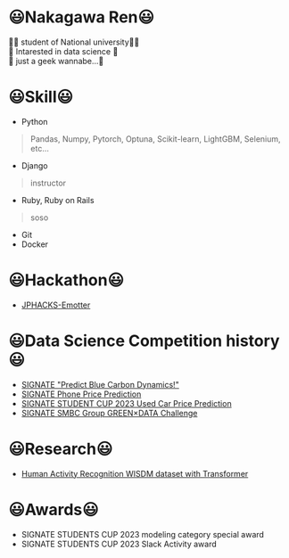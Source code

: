 # 😃Nakagawa Ren😃
👨‍🎓 student of National university👨‍🎓  
🤔 Intarested in data science 🤔  
🫥 just a geek wannabe...🫥  

# 😃Skill😃
- Python
> Pandas, Numpy, Pytorch, Optuna, Scikit-learn, LightGBM, Selenium, etc...
- Django
> instructor
- Ruby, Ruby on Rails
> soso
- Git
- Docker

# 😃Hackathon😃
- [JPHACKS-Emotter](https://github.com/rakawanegan/Emotter)

# 😃Data Science Competition history😃
- [SIGNATE "Predict Blue Carbon Dynamics!"](https://github.com/rakawanegan/bluecarbon_portfolio)
- [SIGNATE Phone Price Prediction](https://github.com/rakawanegan/phonepriceprediction_portfolio)
- [SIGNATE STUDENT CUP 2023 Used Car Price Prediction](https://github.com/rakawanegan/signatestudentcup2023_portfolio)
- [SIGNATE SMBC Group GREEN×DATA Challenge](https://github.com/rakawanegan/smbc_green_competiton_portfolio)

# 😃Research😃
- [Human Activity Recognition WISDM dataset with Transformer](https://github.com/rakawanegan/humanactivityrecognition_portfolio)

# 😃Awards😃
- SIGNATE STUDENTS CUP 2023 modeling category special award
- SIGNATE STUDENTS CUP 2023 Slack Activity award
